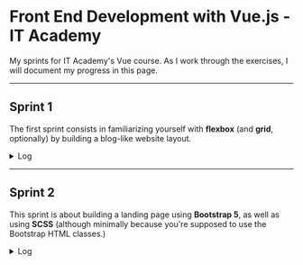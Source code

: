 # Front End Development with Vue.js - IT Academy

My sprints for IT Academy's Vue course. As I work through the exercises, I will document my progress in this page.

---

## **Sprint 1**

The first sprint consists in familiarizing yourself with **flexbox** (and **grid**, optionally) by building a blog-like website layout.

<details>
<summary>Log</summary>

### ⭐ **Level 1** ⭐

**— Exercise 1**

Desktop version. Even though the content of the website is just simulated, I decided to apply [semantic HTML](https://css-tricks.com/how-to-section-your-html/) for practice.

##### ✅ Finished: 28/11/2022

**— Exercise 2**

Add media queries for tablet view.

##### ✅ Finished: 28/11/2022

**— Exercise 3**

Add media queries for mobile view.

##### ✅ Finished: 28/11/2022

· · · · · · · · · · · · · · · · · · · · · · · · · · · · · · · · · · · · · · · · · · · · · ·

### ⭐⭐ **Level 2** ⭐⭐

**— Exercise 4**

Add content and style the header.

##### ✅ Finished: 29/11/2022

**— Exercise 5**

Add content and style the rest of the page.

✏️**Notes:**

- I had to change the media query for the mobile view so it would activate earlier, because the layout was getting too squished before it'd switch to mobile view and it was hard making it look right.
- I also had to change the sidebar's width. At first I didn't give it any width and just made it have `flex-grow: 1` so it'd take up all the remaining space, which was fine while the sidebar had no content, but when I added text it expanded and made the `main` element shrink. So I had to give it a width of 30%.

##### ✅ Finished: 01/12/2022

· · · · · · · · · · · · · · · · · · · · · · · · · · · · · · · · · · · · · · · · · · · · · ·

### ⭐⭐⭐ **Level 3** ⭐⭐⭐

**— Exercise 6**

Add animation to logo and tagline.

##### ✅ Finished: 01/12/2022

**— Exercise 7**

Adapt the layout to grid. I decided to leave the navbar as a flexbox element due to the fact that it's one-dimensional, and I believe there'd be no benefit to using grid.

##### ✅ Finished: 01/12/2022

</details>

---

## **Sprint 2**

This sprint is about building a landing page using **Bootstrap 5**, as well as using **SCSS** (although minimally because you're supposed to use the Bootstrap HTML classes.)

<details>
<summary>Log</summary>

### ⭐ **Level 1** ⭐

**— Exercise 1**

Make the header + start of the main content.

##### ✅ Finished: 23/12/2022

**— Exercise 2**

Make the features section. The truth is I struggled a lot with this part, as I found customizing bootstrap components very troublesome at times. But in the end I think I did a decent job!

Also, I found out this exercise is a challenge from Frontend Mentor, so I took some missing text content from there (the text for the Speedy Searching and Easy Sharing tabs.)

##### ✅ Finished: 28/12/2022

**— Exercise 3**

Make the download section.

##### ✅ Finished: 03/01/2023

**— Exercise 4**

Make the FAQ section.

##### ✅ Finished: 04/01/2023

· · · · · · · · · · · · · · · · · · · · · · · · · · · · · · · · · · · · · · · · · · · · · ·

### ⭐⭐ **Level 2** ⭐⭐

**— Exercise 5**

Make the footer and form with Bootstrap validation.

✏️**Notes:**

- Before starting Level 2, I decided to divide my SCSS into partial files in order to try the module system. It helps organizing your SCSS! I've read that [doing `@import` is outdated and it's been replaced with `@use`](https://stefaniefluin.medium.com/the-new-sass-module-system-out-with-import-in-with-use-e1bd8ba032d0), but I've also read that Bootstrap doesn't support `@use`. I'm unsure whether that has changed yet or not, I have to look into it.

##### ✅ Finished: 11/01/2023

</details>
